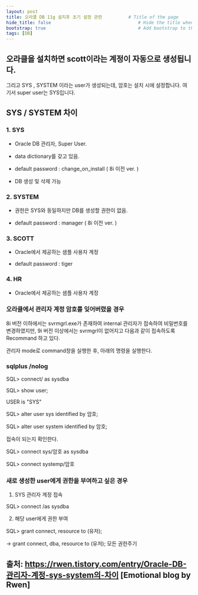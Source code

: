 ```yaml
---
layout: post
title: 오라클 DB 11g 설치후 초기 설정 관련          # Title of the page
hide_title: false                                 # Hide the title when displaying the post, but shown in lists of posts
bootstrap: true                                   # Add bootstrap to the page
tags: [DB]
---
```


## 오라클을 설치하면 scott이라는 계정이 자동으로 생성됩니다.
그리고 SYS , SYSTEM 이라는 user가 생성되는데, 암호는 설치 시에 설정합니다.
여기서 super user는 SYS입니다.

 
## SYS / SYSTEM 차이

### 1. SYS

- Oracle DB 관리자, Super User.

- data dictionary를 갖고 있음.

- default password : change_on_install ( 8i 이전 ver. )

- DB 생성 및 삭제 가능

 

### 2. SYSTEM

- 권한은 SYS와 동일하지만 DB를 생성할 권한이 없음.

- default password : manager ( 8i 이전 ver. )

 

### 3. SCOTT

- Oracle에서 제공하는 샘플 사용자 계정

- default password : tiger

 

### 4. HR

- Oracle에서 제공하는 샘플 사용자 계정

 

### 오라클에서 관리자 계정 암호를 잊어버렸을 경우

8i 버전 이하에서는 svrmgrl.exe가 존재하여 internal 관리자가 접속하여 비밀번호를 변경하였지만, 9i 버전 이상에서는 svrmgrl이 없어지고 다음과 같이 접속하도록 Recommand 하고 있다.

관리자 mode로 command창을 실행한 후, 아래의 명령을 실행한다.

 

### sqlplus /nolog

SQL> connect/ as sysdba

SQL> show user;

USER is "SYS"

SQL> alter user sys identified by 암호;

SQL> alter user system identified by 암호;

 

접속이 되는지 확인한다. 

SQL> connect sys/암호 as sysdba

SQL> connect systemp/암호

 

### 새로 생성한 user에게 권한을 부여하고 싶은 경우

1. SYS 관리자 계정 접속

SQL> connect /as sysdba

2. 해당 user에게 권한 부여

SQL> grant connect, resource to (유저);

-> grant connect, dba, resource to (유저);  모든 권한주기



## 출처: https://rwen.tistory.com/entry/Oracle-DB-관리자-계정-sys-system의-차이 [Emotional blog by Rwen]
